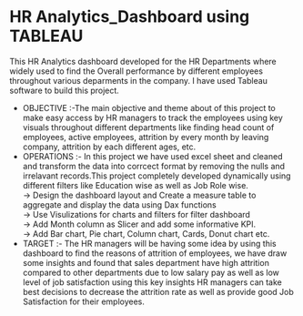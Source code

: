 # HR Analytics_Dashboard using TABLEAU                                                                                                                                            
This HR Analytics dashboard developed for the HR Departments where widely used to find the Overall performance by different employees throughout various deparments in the company. I have used Tableau software to build this project.                                                                                                   

* OBJECTIVE :-The main objective and theme about of this project to make easy access by HR managers to track the employees using key visuals throughout different departments like finding head count of employees, active employees, attrition by every month by leaving company, attrition by each different ages, etc.              
* OPERATIONS :- In this project we have used excel sheet and cleaned and transform the data into corrcect format by removing the nulls and irrelavant records.This project completely developed dynamically using different filters like Education wise as well as Job Role wise.                                                      
-> Design the dashboard layout and Create a measure table to aggregate and display the data using Dax functions                                                     
-> Use Visulizations for charts and filters for filter dashboard                                                                                                     
-> Add Month column as Slicer and add some informative KPI.                                                                                                         
-> Add Bar chart, Pie chart, Column chart, Cards, Donut chart etc.                                                                                                   
* TARGET :- The HR managers will be having some idea by using this dashboard to find the reasons of attrition of employees, we have draw some insights and found that sales department have high attrition compared to other departments due to low salary pay as well as low level of job satisfaction using this key insights HR managers can take best decisions to decrease the attrition rate as well as provide good Job Satisfaction for their employees.






